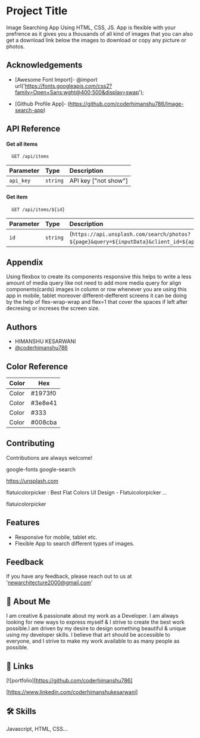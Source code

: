 # Project Title

Image Searching App Using HTML, CSS, JS. App is flexible with your prefrence as it gives you a thousands of all kind of images that you can also get a download link below the images to download or copy any picture or photos.  


## Acknowledgements

 - [Awesome Font Import]- @import url('https://fonts.googleapis.com/css2?family=Open+Sans:wght@400;500&display=swap');

 - [Github Profile App]- (https://github.com/coderhimanshu786/Image-search-app)


## API Reference

#### Get all items

```http
  GET /api/items
```

| Parameter | Type     | Description                |
| :-------- | :------- | :------------------------- |
| `api_key` | `string` | API key ["not show"]|

#### Get item

```http
  GET /api/items/${id}
```

| Parameter | Type     | Description                       |
| :-------- | :------- | :-------------------------------- |
| `id`      | `string` | (``https://api.unsplash.com/search/photos?${page}&query=${inputData}&client_id=${apiKey}``) |



## Appendix

Using flexbox to create its components responsive this helps to write a less amount of media query like not need to add more media query for align components(cards) images in column or row whenever you are using this app in mobile, tablet moreover different-defferent screens it can be doing by the help of flex-wrap-wrap and flex=1 that cover the spaces if left after decresing or increses the screen size.


## Authors

- HIMANSHU KESARWANI
- [@coderhimanshu786](https://www.github.com/coderhimanshu786)

## Color Reference

| Color             | Hex                                                                |
| ----------------- | ------------------------------------------------------------------ |
|         Color  |      #1973f0
          Color  |      #3e8e41
          Color  |      #333
          Color  |      #008cba


## Contributing

Contributions are always welcome!

google-fonts
google-search

https://unsplash.com

flatuicolorpicker : Best Flat Colors UI Design - Flatuicolorpicker ...

flatuicolorpicker


## Features

- Responsive for mobile, tablet etc.
- Flexible App to search different types of images.


## Feedback

If you have any feedback, please reach out to us at 'newarchitecture2000@gmail.com'


## 🚀 About Me
I am creative & passionate about my work as a Developer. I am always looking for new ways to express myself & I strive to create the best work possible.I am driven by my desire to design something beautiful & unique using my developer skills. I believe that art should be accessible to everyone, and I strive to make my work available to as many people as possible.


## 🔗 Links
[![portfolio][https://github.com/coderhimanshu786]

[https://www.linkedin.com/coderhimanshukesarwani]

## 🛠 Skills
Javascript, HTML, CSS...
